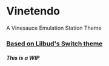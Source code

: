 # Vinetendo
A Vinesauce Emulation Station Theme

### [Based on Lilbud's Switch theme](https://github.com/lilbud/es-theme-switch)

##### This is a WIP
